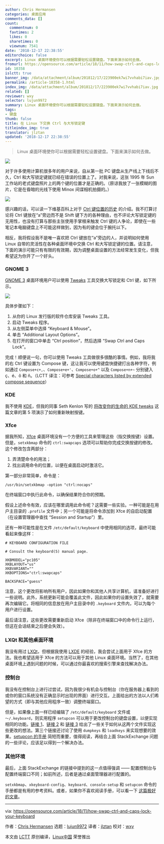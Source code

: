 ```yaml
---
author: Chris Hermansen
categories: 桌面应用
comments_data: []
count:
  commentnum: 0
  favtimes: 2
  likes: 0
  sharetimes: 0
  viewnum: 7541
date: '2018-12-17 22:38:55'
editorchoice: false
excerpt: Linux 桌面环境使你可以根据需要轻松设置键盘。下面来演示如何去做。
fromurl: https://opensource.com/article/18/11/how-swap-ctrl-and-caps-lock-your-keyboard
id: 10358
islctt: true
banner_img: /data/attachment/album/201812/17/223900ek7wi7vvhabi7iav.jpg
permalink: /article-10358-1.html
index_img: /data/attachment/album/201812/17/223900ek7wi7vvhabi7iav.jpg.thumb.jpg
related: []
reviewer: wxy
selector: lujun9972
summary: Linux 桌面环境使你可以根据需要轻松设置键盘。下面来演示如何去做。
tags:
- 键盘
thumb: false
title: 在 Linux 下交换 Ctrl 与大写锁定键
titleindex_img: true
translator: jlztan
updated: '2018-12-17 22:38:55'
---
```



> 
> Linux 桌面环境使你可以根据需要轻松设置键盘。下面来演示如何去做。
> 
> 
> 


![](/data/attachment/album/201812/17/223900ek7wi7vvhabi7iav.jpg)


对于许多使用计算机很多年的用户来说，自从第一批 PC 键盘从生产线上下线后不久，Ctrl 和大写锁定键就已经在错误的位置上了。对我来说，这张 1995 年 Sun 工作站的老式键盘照片上的两个键的位置才是正确的。（原谅我放了一张模糊的图片，它是在昏暗的光线下使用 Minox 间谍相机拍摄的。）


![](/data/attachment/album/201812/17/223901ac7cczp33ir8xc2i.jpg)


感兴趣的话，可以读一下维基百科上对于 [Ctrl 键位置的历史](https://en.wikipedia.org/wiki/Control_key) 的介绍。我不打算讨论将 Ctrl 键放在“a”旁边而不是 Shift 键下方的各种理由，也不评论大写锁定键的无用性，也没有打算与那些主张使用手掌根来触发 Ctrl 键的人争论，即使在一些笔记本电脑键盘上不可能这样做到，因为有的键会位于腕托以下。


相反，我将假设我不是唯一喜欢把 Ctrl 键放在“a”旁边的人，并说明如何使用 Linux 自带的灵活性在各种桌面环境中交换 Ctrl 和大写锁定键的位置。请注意，下面的演示可能只有有限的有效期，因为调整桌面设置的方法经常发生变化，但我希望这为你开了一个好头。


### GNOME 3


[GNOME 3](https://www.gnome.org/gnome-3/) 桌面环境用户可以使用 [Tweaks](https://wiki.gnome.org/Apps/Tweaks) 工具交换大写锁定和 Ctrl 键，如下所示。


![](/data/attachment/album/201812/17/223916k64eueibnlx9jg6e.png)


具体步骤如下：


1. 从你的 Linux 发行版的软件仓库安装 Tweaks 工具。
2. 启动 Tweaks 程序。
3. 从左侧菜单中选择 “Keyboard & Mouse”。
4. 单击 “Additional Layout Options”。
5. 在打开的窗口中单击 “Ctrl position”，然后选择 “Swap Ctrl and Caps Lock”。


完成！顺便说一句，你可以使用 Tweaks 工具做很多很酷的事情。例如，我将我的右 Ctrl 键设置为 Compose 键，这让我可以使用键盘快捷键打出各种字符，例如通过 `Compose+c+,`、`Compose+e+'`、`Compose+o+^` 以及 `Compose+n+~` 分别键入 ç、é、ô 和 ñ。（LCTT 译注：可参考 [Special characters listed by extended compose sequence](https://www.ibm.com/support/knowledgecenter/en/SSKTWP_9.0.0/com.ibm.notes900.help.doc/acc_spec_characters_r.html)）


### KDE


我不使用 [KDE](https://www.kde.org/)，但我的同事 Seth Kenlon 写的 [将改变你的生命的 KDE tweaks](https://opensource.com/article/17/5/7-cool-kde-tweaks-will-improve-your-life) 这篇文章的第 5 项演示了如何重新映射按键。


### Xfce


据我所知，[Xfce](https://www.xfce.org/) 桌面环境没有一个方便的工具来管理这些（指交换按键）设置。 但是，`setxkbmap` 命令的 `ctrl:swapcaps` 选项可以帮助你完成交换按键的修改。这个修改包含两部分：


1. 弄清楚命令的用法；
2. 找出调用命令的位置，以便在桌面启动时激活它。


第一部分非常简单，命令是：



```
/usr/bin/setxkbmap -option "ctrl:nocaps"
```

在终端窗口中执行此命令，以确保结果符合你的预期。


假设上述命令有效，应该在哪里调用此命令呢？这需要一些实验。一种可能是在用户主目录的 `.profile` 文件中；另一个可能是将命令添加到 Xfce 的自启动配置（在设置管理器中查找 “Session and Startup”）里。


还有一种可能性是在文件 `/etc/default/keyboard` 中使用相同的选项，最终可能看起来像这样：



```
# KEYBOARD CONFIGURATION FILE

# Consult the keyboard(5) manual page.

XKBMODEL="pc105"
XKBLAYOUT="us"
XKBVARIANT=""
XKBOPTIONS="ctrl:swapcaps"

BACKSPACE="guess"
```

注意，这个更改将影响所有用户，因此如果你和其他人共享计算机，请准备好进行一些说明。此外，系统更新可能会覆盖此文件，因此如果你的设置失效了，就需要再次编辑它。将相同的信息放在用户主目录中的 `.keyboard` 文件内，可以为每个用户进行设置。


最后请注意，这些更改需要重新启动 Xfce（除非在终端窗口中的命令行上运行，但这在会话结束之后便会失效）。


### LXQt 和其他桌面环境


我没有用过 [LXQt](https://lxqt.org/)，但根据我使用 [LXDE](https://lxde.org/) 的经验，我会尝试上面用于 Xfce 的方法。我也希望适用于 Xfce 的方法可以用于其他 Linux 桌面环境。当然了，在其他桌面环境上遇到问题的时候，可以通过你最喜欢的搜索引擎来查找解决办法。


### 控制台


我没有在控制台上进行过尝试，因为我很少有机会与控制台（你在服务器上看到的或你的窗口系统没有正确显示时出现的界面）进行交互。上面给出的方法以人们希望的方式（即与其他应用程序一致）调整终端窗口。


但是，如果像上面一样已经编辑了 `/etc/default/keyboard` 文件或 `〜/.keyboard`，则实用程序 `setupcon` 可以用于更改控制台的键盘设置，以便实现相同的功能。[链接 1](https://askubuntu.com/questions/485454/how-to-remap-keys-on-a-user-level-both-with-and-without-x)、[链接 2](https://unix.stackexchange.com/questions/198791/how-do-i-permanently-change-the-console-tty-font-type-so-it-holds-after-reboot) 和 [链接 3](https://superuser.com/questions/290115/how-to-change-console-keymap-in-linux) 给出了一些关于如何从这两个文件实现这些更改的想法。第三个链接还讨论了使用 `dumpkeys` 和 `loadkeys` 来实现想要的效果。[setupcon 的手册](http://man.he.net/man1/setupcon) 简短而重要，值得阅读，再结合上面 StackExchange 问题的一些评论，应该足以得到一个解决办法。


### 其他环境


最后，上面 StackExchange 的链接中提到的这一点值得强调 —— 配置控制台与配置终端窗口不同；如前所述，后者是通过桌面管理器进行配置的。


`setxkbmap`、`xkeyboard-config`、`keyboard`、`console-setup` 和 `setupcon` 命令的手册都是有用的参考资料。或者，如果你不喜欢阅读手册，可以看一下 [这篇极好的文章](http://www.noah.org/wiki/CapsLock_Remap_Howto)。




---


via: <https://opensource.com/article/18/11/how-swap-ctrl-and-caps-lock-your-keyboard>


作者：[Chris Hermansen](https://opensource.com/users/clhermansen) 选题：[lujun9972](https://github.com/lujun9972) 译者：[jlztan](https://github.com/jlztan) 校对：[wxy](https://github.com/wxy)


本文由 [LCTT](https://github.com/LCTT/TranslateProject) 原创编译，[Linux中国](https://linux.cn/) 荣誉推出